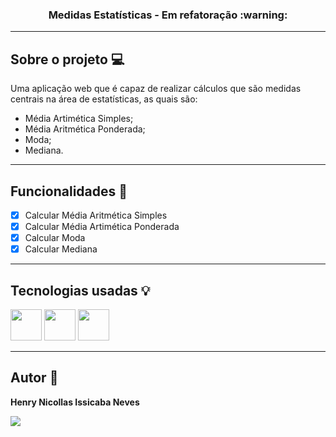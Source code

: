 <h3 align="center">Medidas Estatísticas - Em refatoração :warning:</h3>

---

## Sobre o projeto :computer:

Uma aplicação web que é capaz de realizar cálculos que são medidas centrais na área de estatísticas, as quais são: 
 - Média Artimética Simples;
 - Média Aritmética Ponderada;
 - Moda;
 - Mediana.

---

## Funcionalidades :wrench:

- [x] Calcular Média Aritmética Simples
- [x] Calcular Média Artimética Ponderada
- [x] Calcular Moda
- [x] Calcular Mediana

---

## Tecnologias usadas :bulb:

<div display="flex" gap="16px">
  <img width="50px" height="50px" src="https://cdn.jsdelivr.net/gh/devicons/devicon@latest/icons/html5/html5-original.svg" />
  <img width="50px" height="50px" src="https://cdn.jsdelivr.net/gh/devicons/devicon@latest/icons/css3/css3-original.svg" />
  <img width="50px" height="50px" src="https://cdn.jsdelivr.net/gh/devicons/devicon@latest/icons/javascript/javascript-original.svg" />
</div>

---

## Autor :raising_hand:
<p><b>Henry Nicollas Issicaba Neves</b></p>
<div display="flex">
  <a href="https://www.linkedin.com/in/henry-nicollas-issicaba-neves-05a54024a?utm_source=share&utm_campaign=share_via&utm_content=profile&utm_medium=android_app"><img src="https://img.shields.io/badge/LinkedIn-0077B5?style=for-the-badge&logo=linkedin&logoColor=white"></a>
</div>
